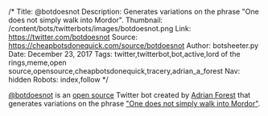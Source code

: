 /*
Title: @botdoesnot
Description: Generates variations on the phrase "One does not simply walk into Mordor".
Thumbnail: /content/bots/twitterbots/images/botdoesnot.png
Link: https://twitter.com/botdoesnot
Source: https://cheapbotsdonequick.com/source/botdoesnot
Author: botsheeter.py
Date: December 23, 2017
Tags: twitter,twitterbot,bot,active,lord of the rings,meme,open source,opensource,cheapbotsdonequick,tracery,adrian_a_forest
Nav: hidden
Robots: index,follow
*/

[@botdoesnot](https://twitter.com/botdoesnot) is an [open source](https://cheapbotsdonequick.com/source/botdoesnot) Twitter bot created by [Adrian Forest](https://twitter.com/adrian_a_forest) that generates variations on the phrase ["One does not simply walk into Mordor"](http://knowyourmeme.com/memes/one-does-not-simply-walk-into-mordor).
